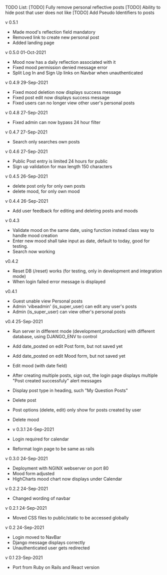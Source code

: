 TODO List:
[TODO] Fully remove personal reflective posts
[TODO] Ability to hide post that user does not like
[TODO] Add Pseudo Identifiers to posts

v 0.5.1
* Made mood's reflection field mandatory
* Removed link to create new personal post
* Added landing page

v 0.5.0 01-Oct-2021
* Mood now has a daily reflection associated with it
* Fixed mood permission denied message error
* Split Log In and Sign Up links on Navbar when unauthenticated

v 0.4.9 29-Sep-2021
* Fixed mood deletion now displays success message
* Fixed post edit now displays success message
* Fixed users can no longer view other user's personal posts

v 0.4.8 27-Sep-2021
* Fixed admin can now bypass 24 hour filter 

v 0.4.7 27-Sep-2021
* Search only searches own posts

v 0.4.6 27-Sep-2021
* Public Post entry is limited 24 hours for public 
* Sign up validation for max length 150 characters

v 0.4.5 26-Sep-2021
* delete post only for only own posts
* delete mood, for only own mood

v 0.4.4 26-Sep-2021
* Add user feedback for editing and deleting posts and moods

v 0.4.3
* Validate mood on the same date,  using function instead class way to handle mood creation
* Enter new mood shall take input as date, default to today, good for testing. 
* Search now working

v0.4.2

* Reset DB (/reset) works (for testing, only in development and integration mode)
* When login failed error message is displayed

v0.4.1

* Guest unable view Personal posts
* Admin 'vibeadmin' (is_super_user) can edit any user's posts
* Admin (is_super_user) can view other's personal posts

v0.4 25-Sep-2021

* Run server in different mode (development,production) with different database, using DJANGO_ENV to control
* Add date_posted on edit Post form, but not saved yet
* Add date_posted on edit Mood form, but not saved yet
* Edit mood (with date field)
* After creating multiple posts, sign out, the login page displays multiple "Post created successfuly" alert messages
* Display post type in heading, such "My Question Posts"
* Delete post
* Post options (delete, edit) only show for posts created by user
* Delete mood


* v 0.3.1 24-Sep-2021
* Login required for calendar
* Reformat login page to be same as rails

v 0.3.0  24-Sep-2021
* Deployment with NGINX webserver on port 80
* Mood form adjusted
* HighCharts mood chart now displays under Calendar

v 0.2.2  24-Sep-2021
* Changed wording of navbar

v 0.2.1  24-Sep-2021
* Moved CSS files to public/static to be accessed globally

v 0.2  24-Sep-2021
* Login moved to NavBar
* Django message displays correctly
* Unauthenticated user gets redirected

v 0.1 23-Sep-2021

* Port from Ruby on Rails and React version
